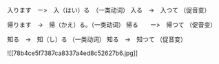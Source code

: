 

入ります　ー>　入（はい）る　（一类动词）
入る　→　入つて  （促音变）


帰ります　->　帰（かえ）る。（一类动词）
帰る　　ー>　帰つて  （促音变）


知る　->　知（し）る  （一类动词）
知る　->　知つて  （促音变） 

![[78b4ce5f7387ca8337a4ed8c52627b6.jpg]]